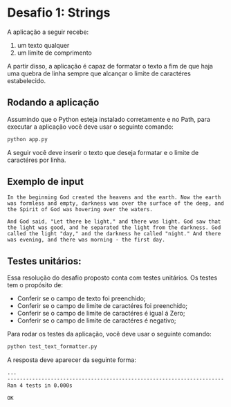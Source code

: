 # Desafio 1: Strings

A aplicação a seguir recebe:
1. um texto qualquer
2. um limite de comprimento

A partir disso, a aplicação é capaz de formatar o texto a fim de que haja
uma quebra de linha sempre que alcançar o limite de caractéres estabelecido.

## Rodando a aplicação

Assumindo que o Python esteja instalado corretamente e no Path, para executar
a aplicação você deve usar o seguinte comando:

```sh
python app.py
```

A seguir você deve inserir o texto que deseja formatar e o limite de caractéres
por linha.

## Exemplo de input

`In the beginning God created the heavens and the earth. Now the earth was formless and empty, darkness was over the surface of the deep, and the Spirit of God was hovering over the waters.`

`And God said, "Let there be light," and there was light. God saw that the light was good, and he separated the light from the darkness. God called the light "day," and the darkness he called "night." And there was evening, and there was morning - the first day.`

## Testes unitários:

Essa resolução do desafio proposto conta com testes unitários.
Os testes tem o propósito de:

- Conferir se o campo de texto foi preenchido;
- Conferir se o campo de limite de caractéres foi preenchido;
- Conferir se o campo de limite de caractéres é igual á Zero;
- Conferir se o campo de limite de caractéres é negativo;

Para rodar os testes da aplicação, você deve usar o seguinte comando:

```sh
python test_text_formatter.py
```

A resposta deve aparecer da seguinte forma:

```sh
...
----------------------------------------------------------------------
Ran 4 tests in 0.000s

OK
```
